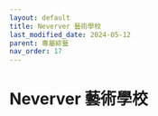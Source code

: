 ```yaml
---
layout: default
title: Neverver 藝術學校
last_modified_date: 2024-05-12
parent: 專屬綜藝
nav_order: 17
---
```


# Neverver 藝術學校

